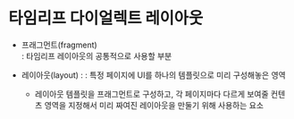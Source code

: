 # 타임리프 다이얼렉트 레이아웃
- 프래그먼트(fragment)  
: 타임리프 레이아웃의 공통적으로 사용할 부분

- 레이아웃(layout)      :
: 특정 페이지에 UI를 하나의 템플릿으로 미리 구성해놓은 영역
    * 레이아웃 템플릿을 프래그먼트로 구성하고,
      각 페이지마다 다르게 보여줄 컨텐츠 영역을 지정해서
      미리 짜여진 레이아웃을 만둘기 위해 사용하는 요소